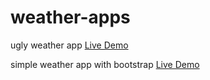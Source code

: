 # weather-apps

ugly weather app
<a href="https://ugly-weather-app.netlify.app/" rel="nofollow">Live Demo</a>

simple weather app with bootstrap
<a href="simple-weather-app-with-bootstrap" rel="nofollow">Live Demo</a>
